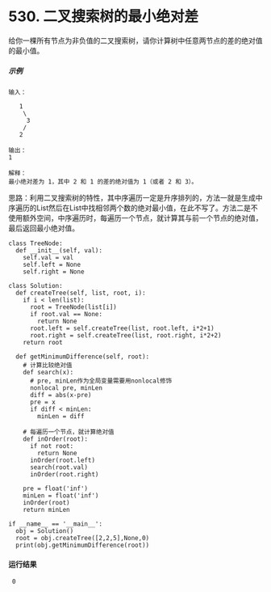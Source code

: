 # 530. 二叉搜索树的最小绝对差
给你一棵所有节点为非负值的二叉搜索树，请你计算树中任意两节点的差的绝对值的最小值。

##### 示例
    输入：

       1
        \
         3
        /
       2

    输出：
    1

    解释：
    最小绝对差为 1，其中 2 和 1 的差的绝对值为 1（或者 2 和 3）。

思路：利用二叉搜索树的特性，其中序遍历一定是升序排列的，方法一就是生成中序遍历的List然后在List中找相邻两个数的绝对最小值，在此不写了。方法二是不使用额外空间，中序遍历时，每遍历一个节点，就计算其与前一个节点的绝对值，最后返回最小绝对值。

    class TreeNode:
      def __init__(self, val):
        self.val = val
        self.left = None
        self.right = None

    class Solution:
      def createTree(self, list, root, i):
        if i < len(list):
          root = TreeNode(list[i])
          if root.val == None:
            return None
          root.left = self.createTree(list, root.left, i*2+1)
          root.right = self.createTree(list, root.right, i*2+2)
        return root

      def getMinimumDifference(self, root):
        # 计算比较绝对值
        def search(x):
          # pre, minLen作为全局变量需要用nonlocal修饰
          nonlocal pre, minLen
          diff = abs(x-pre)
          pre = x
          if diff < minLen:
            minLen = diff
        
        # 每遍历一个节点，就计算绝对值
        def inOrder(root):
          if not root:
            return None
          inOrder(root.left)
          search(root.val)
          inOrder(root.right)
          
        pre = float('inf')
        minLen = float('inf')
        inOrder(root)
        return minLen

    if __name__ == '__main__':
      obj = Solution()
      root = obj.createTree([2,2,5],None,0)
      print(obj.getMinimumDifference(root))
 
 #### 运行结果
     0
